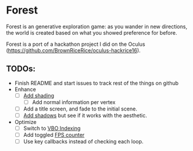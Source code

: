 # Forest

Forest is an generative exploration game: as you wander in new directions, the
world is created based on what you showed preference for before.

Forest is a port of a hackathon project I did on the Oculus
(https://github.com/BrownRiceRice/oculus-hackrice16).


## TODOs:

* Finish README and start issues to track rest of the things on github
* Enhance
  * [ ] [Add shading](http://www.opengl-tutorial.org/beginners-tutorials/tutorial-8-basic-shading/)
    * [ ] Add normal information per vertex
  * [ ] Add a title screen, and fade to the initial scene.
  * [ ] [Add shadows](http://www.opengl-tutorial.org/intermediate-tutorials/tutorial-16-shadow-mapping/)
     but see if it works with the aesthetic.
* Optimize
  * [ ] Switch to [VBO Indexing](http://www.opengl-tutorial.org/intermediate-tutorials/tutorial-9-vbo-indexing/)
  * [ ] Add toggled [FPS counter](http://www.opengl-tutorial.org/miscellaneous/an-fps-counter/)
  * [ ] Use key callbacks instead of checking each loop.
